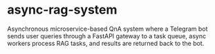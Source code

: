 # async-rag-system
Asynchronous microservice-based QnA system where a Telegram bot sends user queries through a FastAPI gateway to a task queue, async workers process RAG tasks, and results are returned back to the bot.
